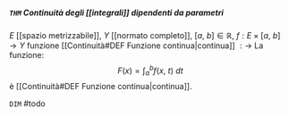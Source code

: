 ##### `THM` Continuità degli [[integrali]] dipendenti da parametri
$E$ [[spazio metrizzabile]], $Y$ [[normato completo]], $[a,\ b] \in \mathbb{R}$, $f: E \times [a,\ b] \to Y$ funzione [[Continuità#DEF Funzione continua|continua]] $:\rightarrow$
La funzione:
$$
F(x) = \int_a^b f(x,\ t)\ dt
$$
è [[Continuità#DEF Funzione continua|continua]].

`DIM` #todo 

